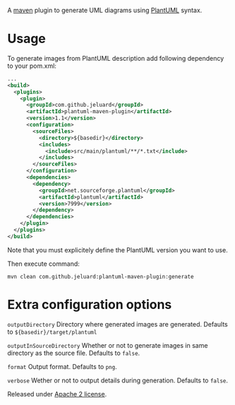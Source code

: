 

A [maven](http://maven.apache.org/) plugin to generate UML diagrams using [PlantUML](http://plantuml.sourceforge.net/) syntax.

# Usage

To generate images from PlantUML description add following dependency to your pom.xml:

```xml
...
<build>
  <plugins>
    <plugin>
      <groupId>com.github.jeluard</groupId>
      <artifactId>plantuml-maven-plugin</artifactId>
      <version>1.1</version>
      <configuration>
        <sourceFiles>
          <directory>${basedir}</directory>
          <includes>
            <include>src/main/plantuml/**/*.txt</include>
          </includes>
        </sourceFiles>
      </configuration>
      <dependencies>
        <dependency>
          <groupId>net.sourceforge.plantuml</groupId>
          <artifactId>plantuml</artifactId>
          <version>7999</version>
        </dependency>
      </dependencies>
    </plugin>
  </plugins>
</build>
```

Note that you must explicitely define the PlantUML version you want to use.

Then execute command:

```
mvn clean com.github.jeluard:plantuml-maven-plugin:generate
```

# Extra configuration options

`outputDirectory` Directory where generated images are generated. Defaults to `${basedir}/target/plantuml`

`outputInSourceDirectory` Whether or not to generate images in same directory as the source file. Defaults to `false`.

`format` Output format. Defaults to `png`.

`verbose` Wether or not to output details during generation. Defaults to `false`.


Released under [Apache 2 license](http://www.apache.org/licenses/LICENSE-2.0.html).
